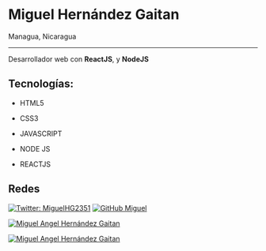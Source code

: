 # Miguel Hernández Gaitan

Managua, Nicaragua

------------

Desarrollador web con **ReactJS**, y **NodeJS**

## Tecnologías:

- HTML5

- CSS3

- JAVASCRIPT

- NODE JS

- REACTJS

## Redes

[![Twitter: MiguelHG2351](https://img.shields.io/twitter/follow/MiguelHG2351?style=social)](https://twitter.com/MiguelHG2351)
[![GitHub Miguel](https://img.shields.io/github/followers/MiguelHG2351?label=follow&style=social)](https://github.com/MiguelHG2351)

[![Miguel Angel Hernández Gaitan](https://github-readme-stats.vercel.app/api?username=Miguelhg2351&show_icons=true&hide_border=true&title_color=6593e2&icon_color=a17bcf&bg_color=1a1b27&text_color=36b2a5)](https://github.com/anuraghazra/github-readme-stats)

[![Miguel Angel Hernández Gaitan](https://github-readme-stats.vercel.app/api/top-langs/?username=miguelhg2351&theme=graywhite&hide_border=true)](https://github.com/anuraghazra/github-readme-stats)

